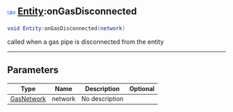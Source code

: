 ## ![server](../../.gitbook/assets/server.png) [Entity](https://iaswiki.rawr.dev/readme/entity):onGasDisconnected

```lua
void Entity:onGasDisconnected(network)
```

called when a gas pipe is disconnected from the entity

------
## Parameters

| Type   | Name | Description | Optional |
| ------ | ---- | ----------- | -------: |
| [GasNetwork](https://iaswiki.rawr.dev/readme/gasnetwork) | network | No description |  |

